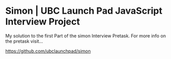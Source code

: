 # Simon | UBC Launch Pad JavaScript Interview Project

My solution to the first Part of the simon Interview Pretask. For more info on the pretask visit... 

https://github.com/ubclaunchpad/simon

